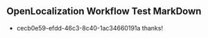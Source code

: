 ## OpenLocalization Workflow Test MarkDown
* cecb0e59-efdd-46c3-8c40-1ac34660191a thanks!

<!--HONumber=Jul16_HO3-->


